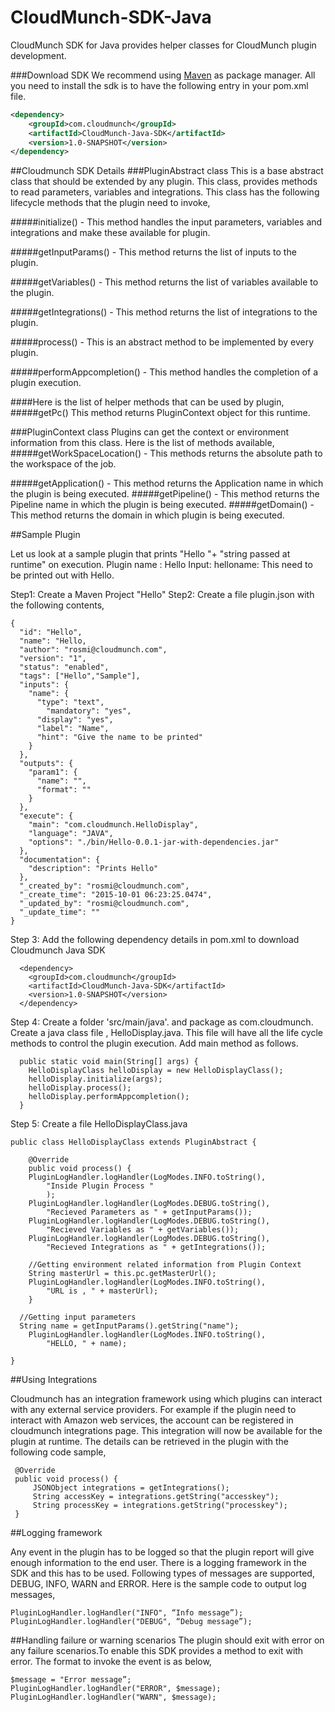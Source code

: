 # CloudMunch-SDK-Java
CloudMunch SDK for Java provides helper classes for CloudMunch plugin development.

###Download SDK
We recommend using [Maven](https://maven.apache.org "Maven") as package manager. All you need to install the sdk is to have the following entry in your pom.xml file.

```xml
<dependency>
	<groupId>com.cloudmunch</groupId>
	<artifactId>CloudMunch-Java-SDK</artifactId>
	<version>1.0-SNAPSHOT</version>
</dependency>
```

##Cloudmunch SDK Details
###PluginAbstract class
This is a base abstract class that should be extended by any plugin. 
This class, provides methods to read parameters, variables and integrations. 
This class has the following lifecycle methods that the plugin need to invoke,

#####initialize() - 
This method handles the input parameters, variables and integrations  and make these available for plugin.

#####getInputParams() - 
This method returns the list of inputs to the plugin.

#####getVariables() - 
This method returns the list of variables available to the plugin. 

#####getIntegrations() - 
This method returns the list of integrations to the plugin. 

#####process() - 
This is an abstract method to be implemented by every plugin.

#####performAppcompletion() - 
This method handles the completion of a plugin execution.
 
####Here is  the list of helper methods that can be used by plugin,
#####getPc()
This method returns PluginContext object for this runtime.


###PluginContext class
Plugins can get the context or environment information from this class.
Here is the list of methods available,
#####getWorkSpaceLocation() - 
This methods returns the absolute path to the workspace of the job.

#####getApplication() - 
This method returns the Application name in which the plugin is being executed.
#####getPipeline() - 
This method returns the Pipeline name in which the plugin is being executed.
#####getDomain() - 
This method returns the domain in which plugin is being executed.
 

##Sample Plugin     
 
Let us look at a sample plugin that prints "Hello "+ "string passed at runtime" on execution.
Plugin name : Hello
Input: helloname: This need to be printed out with Hello.
 
Step1: Create a Maven Project "Hello"
Step2: Create a file plugin.json with the following contents,

```
{
  "id": "Hello",
  "name": "Hello,
  "author": "rosmi@cloudmunch.com",
  "version": "1",
  "status": "enabled",
  "tags": ["Hello","Sample"],
  "inputs": {
    "name": {
      "type": "text",
        "mandatory": "yes",
      "display": "yes", 
      "label": "Name",
      "hint": "Give the name to be printed"    
    }
  },
  "outputs": {
    "param1": {
      "name": "",
      "format": ""
    }
  },
  "execute": {
    "main": "com.cloudmunch.HelloDisplay",
    "language": "JAVA",
    "options": "./bin/Hello-0.0.1-jar-with-dependencies.jar"
  },
  "documentation": {
    "description": "Prints Hello"
  },
  "_created_by": "rosmi@cloudmunch.com",
  "_create_time": "2015-10-01 06:23:25.0474",
  "_updated_by": "rosmi@cloudmunch.com",
  "_update_time": ""
}
 ```
 
Step 3:
Add the following dependency details in pom.xml to download Cloudmunch Java  SDK 
```
  <dependency>
  	<groupId>com.cloudmunch</groupId>
  	<artifactId>CloudMunch-Java-SDK</artifactId>
  	<version>1.0-SNAPSHOT</version>
  </dependency>
``` 

Step 4:
Create a folder 'src/main/java'. and package as com.cloudmunch. 
Create a java class file , HelloDisplay.java.
This file will have all the life cycle methods to control the plugin execution. Add main method as follows.
```
  public static void main(String[] args) {
    HelloDisplayClass helloDisplay = new HelloDisplayClass();
    helloDisplay.initialize(args);
    helloDisplay.process();
    helloDisplay.performAppcompletion();
  }
```

Step 5:
Create a file HelloDisplayClass.java

```
public class HelloDisplayClass extends PluginAbstract {

    @Override
    public void process() {
	PluginLogHandler.logHandler(LogModes.INFO.toString(),
		"Inside Plugin Process "
		);
	PluginLogHandler.logHandler(LogModes.DEBUG.toString(),
		"Recieved Parameters as " + getInputParams());
	PluginLogHandler.logHandler(LogModes.DEBUG.toString(),
		"Recieved Variables as " + getVariables());
	PluginLogHandler.logHandler(LogModes.DEBUG.toString(),
		"Recieved Integrations as " + getIntegrations());
		
	//Getting environment related information from Plugin Context 
	String masterUrl = this.pc.getMasterUrl();
	PluginLogHandler.logHandler(LogModes.INFO.toString(),
		"URL is , " + masterUrl);
    }
  
  //Getting input parameters   
  String name = getInputParams().getString("name");
	PluginLogHandler.logHandler(LogModes.INFO.toString(),
		"HELLO, " + name);

}

```


##Using Integrations

Cloudmunch has an integration framework using which plugins can interact with any external service providers.
For example if the plugin need to interact with Amazon web services, the account can be registered in cloudmunch integrations page.
This integration will now be available for the plugin at runtime. The details can be retrieved in the plugin with the following code sample,

 ```
  @Override
  public void process() {
      JSONObject integrations = getIntegrations();
      String accessKey = integrations.getString("accesskey");
      String processKey = integrations.getString("processkey");
  }
```

##Logging framework

Any event in the plugin has to be logged so that the plugin report will give enough information to the end user. There is a logging framework in the SDK and this has to be used.
Following types of messages are supported,
DEBUG, INFO, WARN and ERROR.
Here is the sample code to output log messages,

```
PluginLogHandler.logHandler("INFO", “Info message”);
PluginLogHandler.logHandler("DEBUG", “Debug message”);
```

##Handling failure or warning scenarios
 The plugin should exit with error on any failure scenarios.To enable this SDK provides a method to exit with error. The format to invoke the event is as below,
 
```
$message = "Error message”;
PluginLogHandler.logHandler("ERROR", $message);
PluginLogHandler.logHandler("WARN", $message);
```

